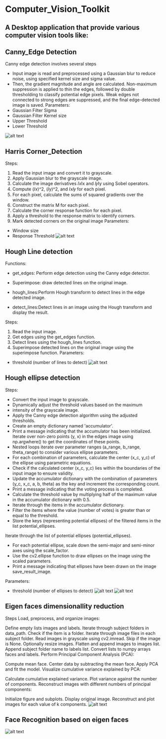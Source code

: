 # Computer_Vision_Toolkit
 ## A Desktop application that provide various computer vision tools like:
## Canny_Edge Detection
 Canny edge detection involves several steps
 - Input image is read and preprocessed using a Gaussian blur to reduce noise, using specified kernel size and sigma value.
 - Then, the gradient magnitude and angle are calculated. Non-maximum suppression is applied to thin the edges, followed by double thresholding to classify potential edge pixels. Weak edges not connected to strong edges are suppressed, and the final edge-detected image is saved. 
 Parameters:
- Gaussian Filter Sigma 
- Gaussian Filter Kernel size
- Upper Threshold
- Lower Threshold

 ![alt text](readmeimages/image.png)

 ## Harris Corner_Detection
 Steps:
1. Read the input image and convert it to grayscale.
2. Apply Gaussian blur to the grayscale image.
3. Calculate the image derivatives 𝐼𝑥Ix and 𝐼𝑦Iy using Sobel 
operators.
4. Compute (𝐼𝑥)^2, (𝐼y)^2, and 𝐼𝑥𝐼𝑦 for each pixel.
5. For each pixel, calculate the sums of squared gradients over the 
window.
6. Construct the matrix M for each pixel.
7. Calculate the corner response function for each pixel.
8. Apply a threshold to the response matrix to identify corners.
9. Mark detected corners on the original image
 Parameters:
- Window size
- Response Threshold
 ![alt text](readmeimages/image-1.png)
 ## Hough Line detection
 Functions:
 - get_edges: Perform edge detection using the Canny edge 
detector.

- Superimpose: draw detected lines on the original image.

- hough_lines:Perform Hough transform to detect lines in the edge detected image.
- detect_lines:Detect lines in an image using the Hough transform and display the result.

 Steps:
1. Read the input image.
2. Get edges using the get_edges function.
3. Detect lines using the hough_lines function.
4. Superimpose detected lines on the original image using the 
superimpose function.
 Parameters:
- threshold (number of lines to detect)
 ![alt text](readmeimages/image-2.png)
 ## Hough ellipse detection
  Steps:
- Convert the input image to grayscale.
- Dynamically adjust the threshold values based on the maximum 
- intensity of the grayscale image.
- Apply the Canny edge detection algorithm using the adjusted 
thresholds.
- Create an empty dictionary named 'accumulator'.
- Print a message indicating that the accumulator has been initialized.
Iterate over non-zero points (y, x) in the edges image using 
np.argwhere() to get the coordinates of these points.
- Nested loops iterate over parameter ranges (a_range, b_range, 
theta_range) to consider various ellipse parameters.
- For each combination of parameters, calculate the center (x_c, y_c) 
of the ellipse using parametric equations.
- Check if the calculated center (x_c, y_c) lies within the boundaries 
of the input image to ensure validity.
- Update the accumulator dictionary with the combination of 
parameters (y_c, x_c, a, b, theta) as the key and increment the 
corresponding count.
- Print a message indicating that the voting process is completed.
- Calculate the threshold value by multiplying half of the 
maximum value in the accumulator dictionary with 0.5.
- Iterate through the items in the accumulator dictionary.
- Filter the items where the value (number of votes) is 
greater than or equal to the threshold.
- Store the keys (representing potential ellipses) of the 
filtered items in the list potential_ellipses.

 Iterate through the list of potential ellipses 
(potential_ellipses).
- For each potential ellipse, scale down the semi-major and 
semi-minor axes using the scale_factor.
- Use the cv2.ellipse function to draw ellipses on the image 
using the scaled parameters.
- Print a message indicating that ellipses have been drawn on the image save_result_image.

 Parameters:
- threshold (number of ellipses to detect)
 ![alt text](readmeimages/image-3.png)
 ![alt text](readmeimages/image-4.png)
 ## Eigen faces dimensionallity reduction
 Steps
 Load, preprocess, and organize images:

Define empty lists images and labels.
Iterate through subject folders in data_path.
Check if the item is a folder.
Iterate through image files in each subject folder.
Read images in grayscale using cv2.imread.
Skip if the image is None.
Optionally resize images.
Flatten and append images to images list.
Append subject folder name to labels list.
Convert lists to numpy arrays faces and labels.
Perform Principal Component Analysis (PCA):

Compute mean face.
Center data by subtracting the mean face.
Apply PCA and fit the model.
Visualize cumulative variance explained by PCA:

Calculate cumulative explained variance.
Plot variance against the number of components.
Reconstruct images with different numbers of principal components:

Initialize figure and subplots.
Display original image.
Reconstruct and plot images for each value of k components.
 ![alt text](readmeimages/image-5.png)
 ## Face Recognition based on eigen faces
 ![alt text](readmeimages/image-6.png)
